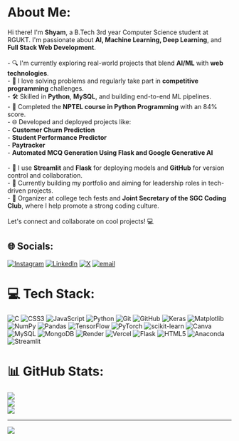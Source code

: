 

<!--
**sirapurapushyam/sirapurapushyam** is a ✨ _special_ ✨ repository because its `README.md` (this file) appears on your GitHub profile.
-->
# About Me:
Hi there! I'm **Shyam**, a B.Tech 3rd year Computer Science student at RGUKT. I'm passionate about **AI, Machine Learning, Deep Learning**, and **Full Stack Web Development**. <br><br>- 🔍 I'm currently exploring real-world projects that blend **AI/ML** with **web technologies**.<br>- 🎯 I love solving problems and regularly take part in **competitive programming** challenges.<br>- 🛠️ Skilled in **Python**, **MySQL**, and building end-to-end ML pipelines.<br>- 🧠 Completed the **NPTEL course in Python Programming** with an 84% score.<br>- 🌐 Developed and deployed projects like:<br>  - **Customer Churn Prediction**<br>  - **Student Performance Predictor**<br>  - **Paytracker**<br>  - **Automated MCQ Generation Using Flask and Google Generative AI**<br>  <br>- 🧪 I use **Streamlit** and **Flask** for deploying models and **GitHub** for version control and collaboration.<br>- 🚀 Currently building my portfolio and aiming for leadership roles in tech-driven projects.<br>- 📌 Organizer at college tech fests and **Joint Secretary of the SGC Coding Club**, where I help promote a strong coding culture.<br><br>Let's connect and collaborate on cool projects! 💻<br>


## 🌐 Socials:
[![Instagram](https://img.shields.io/badge/Instagram-%23E4405F.svg?logo=Instagram&logoColor=white)](https://instagram.com/shyam._115) [![LinkedIn](https://img.shields.io/badge/LinkedIn-%230077B5.svg?logo=linkedin&logoColor=white)](https://linkedin.com/in/shyam-sirapurapu-8b4266280) [![X](https://img.shields.io/badge/X-black.svg?logo=X&logoColor=white)](https://x.com/ShyamSirapurapu) [![email](https://img.shields.io/badge/Email-D14836?logo=gmail&logoColor=white)](mailto:sirapurapushyam@gmail.com) 

# 💻 Tech Stack:
![C](https://img.shields.io/badge/c-%2300599C.svg?style=plastic&logo=c&logoColor=white) ![CSS3](https://img.shields.io/badge/css3-%231572B6.svg?style=plastic&logo=css3&logoColor=white) ![JavaScript](https://img.shields.io/badge/javascript-%23323330.svg?style=plastic&logo=javascript&logoColor=%23F7DF1E) ![Python](https://img.shields.io/badge/python-3670A0?style=plastic&logo=python&logoColor=ffdd54) ![Git](https://img.shields.io/badge/git-%23F05033.svg?style=plastic&logo=git&logoColor=white) ![GitHub](https://img.shields.io/badge/github-%23121011.svg?style=plastic&logo=github&logoColor=white) ![Keras](https://img.shields.io/badge/Keras-%23D00000.svg?style=plastic&logo=Keras&logoColor=white) ![Matplotlib](https://img.shields.io/badge/Matplotlib-%23ffffff.svg?style=plastic&logo=Matplotlib&logoColor=black) ![NumPy](https://img.shields.io/badge/numpy-%23013243.svg?style=plastic&logo=numpy&logoColor=white) ![Pandas](https://img.shields.io/badge/pandas-%23150458.svg?style=plastic&logo=pandas&logoColor=white) ![TensorFlow](https://img.shields.io/badge/TensorFlow-%23FF6F00.svg?style=plastic&logo=TensorFlow&logoColor=white) ![PyTorch](https://img.shields.io/badge/PyTorch-%23EE4C2C.svg?style=plastic&logo=PyTorch&logoColor=white) ![scikit-learn](https://img.shields.io/badge/scikit--learn-%23F7931E.svg?style=plastic&logo=scikit-learn&logoColor=white) ![Canva](https://img.shields.io/badge/Canva-%2300C4CC.svg?style=plastic&logo=Canva&logoColor=white) ![MySQL](https://img.shields.io/badge/mysql-4479A1.svg?style=plastic&logo=mysql&logoColor=white) ![MongoDB](https://img.shields.io/badge/MongoDB-%234ea94b.svg?style=plastic&logo=mongodb&logoColor=white) ![Render](https://img.shields.io/badge/Render-%46E3B7.svg?style=plastic&logo=render&logoColor=white) ![Vercel](https://img.shields.io/badge/vercel-%23000000.svg?style=plastic&logo=vercel&logoColor=white) ![Flask](https://img.shields.io/badge/flask-%23000.svg?style=plastic&logo=flask&logoColor=white) ![HTML5](https://img.shields.io/badge/html5-%23E34F26.svg?style=plastic&logo=html5&logoColor=white) ![Anaconda](https://img.shields.io/badge/Anaconda-%2344A833.svg?style=plastic&logo=anaconda&logoColor=white) ![Streamlit](https://img.shields.io/badge/Streamlit-%23FE4B4B.svg?style=plastic&logo=streamlit&logoColor=white)

# 📊 GitHub Stats:
![](https://github-readme-stats.vercel.app/api?username=sirapurapushyam&theme=dark&hide_border=false&include_all_commits=false&count_private=false)<br/>
![](https://nirzak-streak-stats.vercel.app/?user=sirapurapushyam&theme=dark&hide_border=false)<br/>
![](https://github-readme-stats.vercel.app/api/top-langs/?username=sirapurapushyam&theme=dark&hide_border=false&include_all_commits=false&count_private=false&layout=compact)

---
[![](https://visitcount.itsvg.in/api?id=sirapurapushyam&icon=0&color=0)](https://visitcount.itsvg.in)

<!-- Proudly created with GPRM ( https://gprm.itsvg.in ) -->
